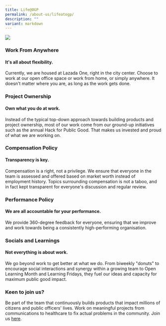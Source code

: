 ```yaml
---
title: Life@OGP
permalink: /about-us/lifeatogp/
description: ""
variant: markdown
---
```

![](/images/aboutus.jpg)
### Work From Anywhere
#### It's all about flexibility.
Currently, we are housed at Lazada One, right in the city center. Choose to work at our open office space or work from home, or simply anywhere. It doesn't matter where you are, as long as the work gets done.


### Project Ownership
#### Own what you do at work.

Instead of the typical top-down approach towards building products and project ownership, most of our work come from our ground-up initiatives such as the annual Hack for Public Good. That makes us invested and proud of what we are working on.

### Compensation Policy
#### Transparency is key.
Compensation is a right, not a privilege. We ensure that everyone in the team is assessed and offered based on market worth instead of employment history. Topics surrounding compensation is not a taboo, and in fact kept transparent for everyone's discussion and regular review.

###  Performance Policy
#### We are all accountable for your performance.
We provide 360-degree feedback for everyone, ensuring that we improve and work towards being a consistently high-performing organisation.

### Socials and Learnings
#### Not everything is about work.

We go beyond work to get better at what we do. From biweekly "donuts" to encourage social interactions and synergy within a growing team to Open Learning Month and Learning Fridays, they fuel our ideas and capacity for maximum public good impact.

### Keen to join us?
Be part of the team that continuously builds products that impact millions of citizens and public officers' lives. Work on meaningful projects from communications to healthcare to fix actual problems in the community. Join us [here](https://opengovernmentproducts.recruitee.com/#section-89477).
